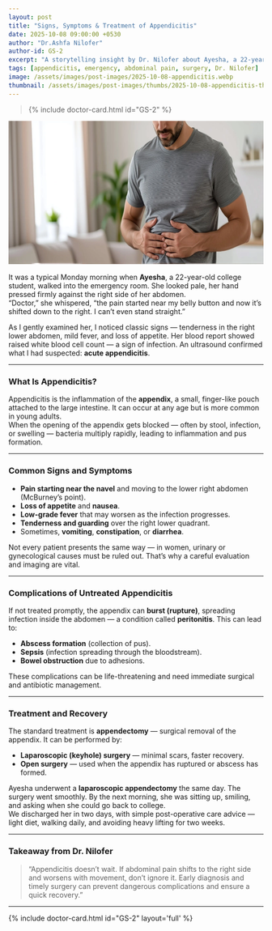 ```yaml
---
layout: post
title: "Signs, Symptoms & Treatment of Appendicitis"
date: 2025-10-08 09:00:00 +0530
author: "Dr.Ashfa Nilofer"
author-id: GS-2
excerpt: "A storytelling insight by Dr. Nilofer about Ayesha, a 22-year-old woman with appendicitis — from her first symptoms to a successful surgery."
tags: [appendicitis, emergency, abdominal pain, surgery, Dr. Nilofer]
image: /assets/images/post-images/2025-10-08-appendicitis.webp
thumbnail: /assets/images/post-images/thumbs/2025-10-08-appendicitis-thumb.webp
---
```

> {% include doctor-card.html id="GS-2" %}

![Appendicitis — Inflammation of Appendix](/assets/images/post-images/2025-10-08-appendicitis.webp)

It was a typical Monday morning when **Ayesha**, a 22-year-old college student, walked into the emergency room. She looked pale, her hand pressed firmly against the right side of her abdomen.  
“Doctor,” she whispered, “the pain started near my belly button and now it’s shifted down to the right. I can’t even stand straight.”

As I gently examined her, I noticed classic signs — tenderness in the right lower abdomen, mild fever, and loss of appetite. Her blood report showed raised white blood cell count — a sign of infection. An ultrasound confirmed what I had suspected: **acute appendicitis**.

---

### **What Is Appendicitis?**

Appendicitis is the inflammation of the **appendix**, a small, finger-like pouch attached to the large intestine. It can occur at any age but is more common in young adults.  
When the opening of the appendix gets blocked — often by stool, infection, or swelling — bacteria multiply rapidly, leading to inflammation and pus formation.

---

### **Common Signs and Symptoms**

- **Pain starting near the navel** and moving to the lower right abdomen (McBurney’s point).  
- **Loss of appetite** and **nausea**.  
- **Low-grade fever** that may worsen as the infection progresses.  
- **Tenderness and guarding** over the right lower quadrant.  
- Sometimes, **vomiting**, **constipation**, or **diarrhea**.

Not every patient presents the same way — in women, urinary or gynecological causes must be ruled out. That’s why a careful evaluation and imaging are vital.

---

### **Complications of Untreated Appendicitis**

If not treated promptly, the appendix can **burst (rupture)**, spreading infection inside the abdomen — a condition called **peritonitis**. This can lead to:

- **Abscess formation** (collection of pus).  
- **Sepsis** (infection spreading through the bloodstream).  
- **Bowel obstruction** due to adhesions.

These complications can be life-threatening and need immediate surgical and antibiotic management.

---

### **Treatment and Recovery**

The standard treatment is **appendectomy** — surgical removal of the appendix. It can be performed by:

- **Laparoscopic (keyhole) surgery** — minimal scars, faster recovery.  
- **Open surgery** — used when the appendix has ruptured or abscess has formed.

Ayesha underwent a **laparoscopic appendectomy** the same day. The surgery went smoothly. By the next morning, she was sitting up, smiling, and asking when she could go back to college.  
We discharged her in two days, with simple post-operative care advice — light diet, walking daily, and avoiding heavy lifting for two weeks.

---

### **Takeaway from Dr. Nilofer**

> “Appendicitis doesn’t wait. If abdominal pain shifts to the right side and worsens with movement, don’t ignore it. Early diagnosis and timely surgery can prevent dangerous complications and ensure a quick recovery.”

---

{% include doctor-card.html id="GS-2" layout='full' %}
